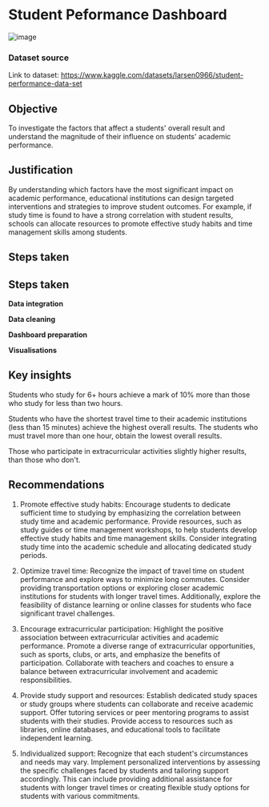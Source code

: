 # Student Peformance Dashboard
![image](https://github.com/mohammedwasim1/Student-Peformance-Dashboard/assets/121304144/0a868bf3-28fb-4559-a9e9-0686d0b17899)

### **Dataset source**
Link to dataset: https://www.kaggle.com/datasets/larsen0966/student-performance-data-set

## **Objective**

To investigate the factors that affect a students' overall result and understand the magnitude of their influence on students' academic performance.

## **Justification**

By understanding which factors have the most significant impact on academic performance, educational institutions can design targeted interventions and strategies to improve student outcomes. For example, if study time is found to have a strong correlation with student results, schools can allocate resources to promote effective study habits and time management skills among students.

## **Steps taken**

## **Steps taken**

**Data integration**

**Data cleaning**
  
**Dashboard preparation**
  
**Visualisations**
  
## **Key insights**

Students who study for 6+ hours achieve a mark of 10% more than those who study for less than two hours.

Students who have the shortest travel time to their academic institutions (less than 15 minutes) achieve the highest overall results. The students who must travel more than one hour, obtain the lowest overall results.

Those who participate in extracurricular activities slightly higher results, than those who don't.

## **Recommendations**

1. Promote effective study habits: Encourage students to dedicate sufficient time to studying by emphasizing the correlation between study time and academic performance. Provide resources, such as study guides or time management workshops, to help students develop effective study habits and time management skills. Consider integrating study time into the academic schedule and allocating dedicated study periods.

2. Optimize travel time: Recognize the impact of travel time on student performance and explore ways to minimize long commutes. Consider providing transportation options or exploring closer academic institutions for students with longer travel times. Additionally, explore the feasibility of distance learning or online classes for students who face significant travel challenges.

3. Encourage extracurricular participation: Highlight the positive association between extracurricular activities and academic performance. Promote a diverse range of extracurricular opportunities, such as sports, clubs, or arts, and emphasize the benefits of participation. Collaborate with teachers and coaches to ensure a balance between extracurricular involvement and academic responsibilities.

4. Provide study support and resources: Establish dedicated study spaces or study groups where students can collaborate and receive academic support. Offer tutoring services or peer mentoring programs to assist students with their studies. Provide access to resources such as libraries, online databases, and educational tools to facilitate independent learning.

5. Individualized support: Recognize that each student's circumstances and needs may vary. Implement personalized interventions by assessing the specific challenges faced by students and tailoring support accordingly. This can include providing additional assistance for students with longer travel times or creating flexible study options for students with various commitments.
